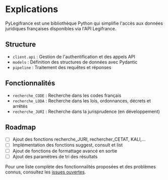# Explications

PyLegifrance est une bibliothèque Python qui simplifie l'accès aux données juridiques françaises disponibles via l'API Legifrance.

## Structure

- `client.api` : Gestion de l'authentification et des appels API
- `models` : Définition des structures de données avec Pydantic
- `pipeline` : Traitement des requêtes et réponses

## Fonctionnalités

- `recherche_CODE` : Recherche dans les codes français
- `recherche_LODA` : Recherche dans les lois, ordonnances, décrets et arrêtés
- `recherche_JURI` : Recherche dans la jurisprudence (en développement)

## Roadmap

- [ ] Ajout des fonctions recherche_JURI, rechercher_CETAT, KALI,...
- [ ] Implémentation des fonctions suggest, consult et list
- [ ] Ajout de fonctions de formattage avancé en sortie
- [ ] Ajout des paramètres de tri des résultats 

Pour une liste complète des fonctionnalités proposées et des problèmes connus, consultez les [issues ouvertes](https://github.com/pylegifrance/pylegifrance/issues).

